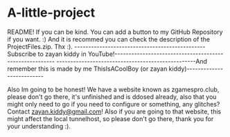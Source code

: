 # A-little-project
README!
If you can be kind. You can add a button to my GitHub Repository if you want. :)
And it is recommed you can check the description of the ProjectFiles.zip. Thx :).
-----------------------------------------------Subscribe to zayan kiddy in YouTube!--------------------------------------------------------
--------------------------------------------------And remember this is made by me ThisIsACoolBoy (or zayan kiddy)--------------------------

Also Im going to be honest! We have a website known as zgamespro.club, please don't go there, it's unfinished and is ddosed already, also that you might only need to go if you need to configure or something, any glitches? Contact zayan.kiddy@gmail.com! Also if you are going to that website, this might affect the local tunnelhost, so please don't go there, thank you for your understanding :).
